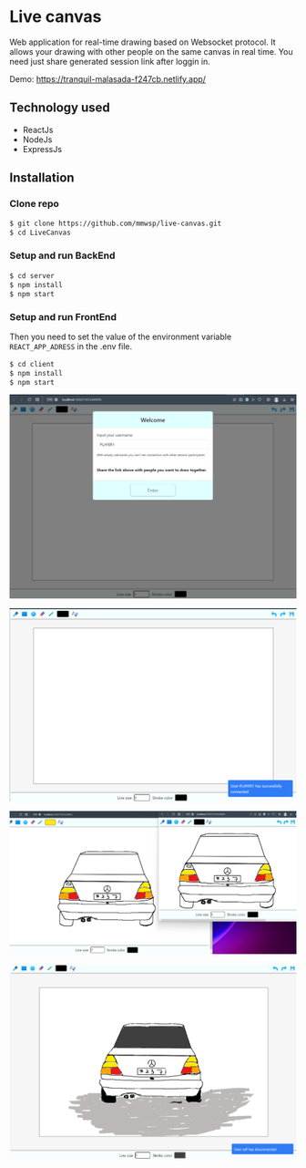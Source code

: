 # Live canvas
Web application for real-time drawing based on Websocket protocol. It allows your drawing with other people on the same canvas in real time. 
You need just share generated session link after loggin in.

Demo: https://tranquil-malasada-f247cb.netlify.app/

## Technology used
- ReactJs
- NodeJs
- ExpressJs

## Installation

### Clone repo

```
$ git clone https://github.com/mmwsp/live-canvas.git
$ cd LiveCanvas
```

### Setup and run BackEnd
```
$ cd server
$ npm install
$ npm start
```

### Setup and run FrontEnd
Then you need to set the value of the environment variable `REACT_APP_ADRESS` in the .env file.
```
$ cd client
$ npm install
$ npm start
```

![Alt text](https://github.com/mmwsp/live-canvas/blob/master/screenshots/scr1.png)

![Alt text](https://github.com/mmwsp/live-canvas/blob/master/screenshots/scr2.png)

![Alt text](https://github.com/mmwsp/live-canvas/blob/master/screenshots/scr3.png)

![Alt text](https://github.com/mmwsp/live-canvas/blob/master/screenshots/last.png)

